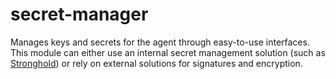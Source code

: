 # secret-manager

Manages keys and secrets for the agent through easy-to-use interfaces. This module can either use an internal secret management solution (such as [Stronghold](https://github.com/iotaledger/stronghold.rs)) or rely on external solutions for signatures and encryption.
